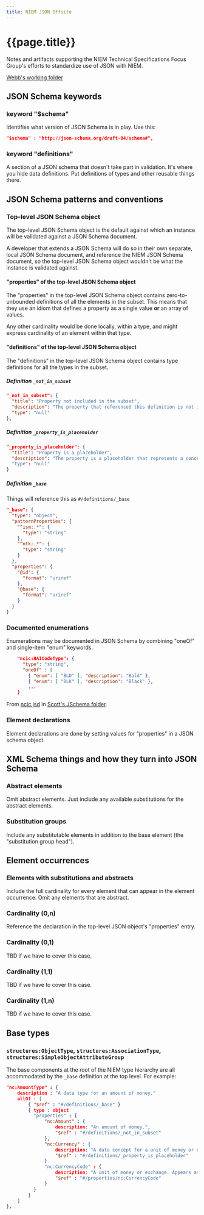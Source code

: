 ```yaml
---
title: NIEM JSON Offsite
---
```


# {{page.title}}

Notes and artifacts supporting the NIEM Technical Specifications Focus Group's
efforts to standardize use of JSON with NIEM.

[Webb's working folder](wr)

## JSON Schema keywords

### keyword "$schema"

Identifies what version of JSON Schema is in play. Use this:

```json
"$schema" : "http://json-schema.org/draft-04/schema#",
```

### keyword "definitions"

A section of a JSON schema that doesn't take part in validation. It's where you
hide data definitions. Put definitions of types and other reusable things there.

## JSON Schema patterns and conventions

### Top-level JSON Schema object

The top-level JSON Schema object is the default against which an instance will
be validated against a JSON Schema document. 

A developer that extends a JSON Schema will do so in their own separate, local
JSON Schema document, and reference the NIEM JSON Schema document, so the
top-level JSON Schema object wouldn't be what the instance is validated against.

#### "properties" of the top-level JSON Schema object

The "properties" in the top-level JSON Schema object contains zero-to-unbounded
definitions of all the elements in the subset. This means that they use an idiom
that defines a property as a single value **or** an array of values. 

Any other cardinality would be done locally, within a type, and might express
cardinality of an element within that type.

#### "definitions" of the top-level JSON Schema object

The "definitions" in the top-level JSON Schema object contains type definitions
for all the types in the subset.

##### Definition `_not_in_subset`

```json
"_not_in_subset": {
  "title": "Property not included in the subset",
  "description": "The property that referenced this definition is not included in the subset. If you wish to use this property, add the property to the subset and generate a new JSON Schema.",
  "type": "null"
},
```

##### Definition `_property_is_placeholder`

```json
"_property_is_placeholder": {
  "title": "Property is a placeholder",
  "description": "The property is a placeholder that represents a concept. It is not allowed to occur in a JSON document. It may be replaced by another property that implements this concept. Each replacement property's description says what it may replace."
  "type": "null"
}
```

##### Definition `_base`

Things will reference this as `#/definitions/_base`

```json
"_base": {
  "type": "object",
  "patternProperties": {
    "^ism:.*": {
      "type": "string"
    },
    "^ntk:.*": {
      "type": "string"
    }
  },
  "properties": {
    "@id": {
      "format": "uriref"
    },
    "@base": {
      "format": "uriref"
    }
  }
}
```

### Documented enumerations

Enumerations may be documented in JSON Schema by combining "oneOf" and single-item "enum" keywords.

```json
    "ncic:HAICodeType": {
      "type": "string",
      "oneOf" : [
        { "enum": [ "BLD" ], "description": "Bald" },
        { "enum": [ "BLK" ], "description": "Black" },
        ...
    }
```

From [ncic.jsd](sar/JSchema/ncic.jsd) in [Scott's JSchema folder](sar/JSchema).

### Element declarations

Element declarations are done by setting values for "properties" in a JSON schema object. 

## XML Schema things and how they turn into JSON Schema

### Abstract elements

Omit abstract elements. Just include any available substitutions for the
abstract elements.

### Substitution groups

Include any substitutable elements in addition to the base element (the
"substitution group head").

## Element occurrences

### Elements with substitutions and abstracts

Include the full cardinality for every element that can appear in the element
occurrence. Omit any elements that are abstract.

### Cardinality (0,n)

Reference the declaration in the top-level JSON object's "properties" entry.

### Cardinality (0,1)

TBD if we have to cover this case.

### Cardinality (1,1)

TBD if we have to cover this case.

### Cardinality (1,n)

TBD if we have to cover this case.

## Base types

### `structures:ObjectType`, `structures:AssociationType`, `structures:SimpleObjectAttributeGroup`

The base components at the root of the NIEM type hierarchy are all accommodated
by the `_base` definition at the top level. For example:

```json
"nc:AmountType" : {
    description : "A data type for an amount of money."
    allOf : [
        { "$ref" : "#/definitions/_base" }
        { type : object
          "properties" : {
              "nc:Amount" : {
                  description: "An amount of money.",
                  "$ref" : "#/definitions/_not_in_subset"
              },
              "nc:Currency" : {
                  description: "A data concept for a unit of money or exchange.",
                  "$ref" : "#/definitions/_property_is_placeholder"
              }
              "nc:CurrencyCode" : {
                  description: "A unit of money or exchange. Appears as a substitution for nc:Currency.",
                  "$ref" : "#/properties/nc:CurrencyCode"
              }
          }
        }
    ]
},

```
